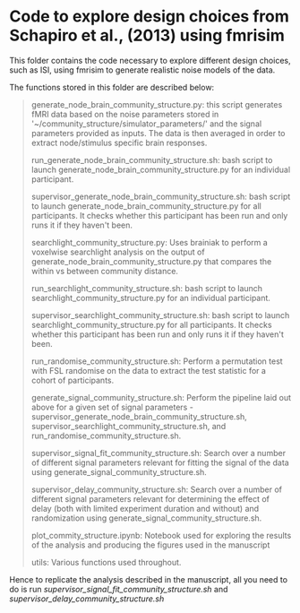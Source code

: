 # Code to explore design choices from Schapiro et al., (2013) using fmrisim

This folder contains the code necessary to explore different design choices, such as ISI, using fmrisim to generate realistic noise models of the data.

The functions stored in this folder are described below: 

> generate_node_brain_community_structure.py: this script generates fMRI data based on the noise parameters stored in '~/community_structure/simulator_parameters/' and the signal parameters provided as inputs. The data is then averaged in order to extract node/stimulus specific brain responses.  
>  
>run_generate_node_brain_community_structure.sh: bash script to launch generate_node_brain_community_structure.py for an individual participant.  
>  
> supervisor_generate_node_brain_community_structure.sh: bash script to launch generate_node_brain_community_structure.py for all participants. It checks whether this participant has been run and only runs it if they haven't been.  
>  
>searchlight_community_structure.py: Uses brainiak to perform a voxelwise searchlight analysis on the output of generate_node_brain_community_structure.py that compares the within vs between community distance.  
>  
> run_searchlight_community_structure.sh: bash script to launch searchlight_community_structure.py for an individual participant.  
>  
> supervisor_searchlight_community_structure.sh: bash script to launch searchlight_community_structure.py for all participants. It checks whether this participant has been run and only runs it if they haven't been.  
>  
> run_randomise_community_structure.sh: Perform a permutation test with FSL randomise on the data to extract the test statistic for a cohort of participants.  
>  
> generate_signal_community_structure.sh: Perform the pipeline laid out above for a given set of signal parameters - supervisor_generate_node_brain_community_structure.sh, supervisor_searchlight_community_structure.sh, and run_randomise_community_structure.sh.  
>  
> supervisor_signal_fit_community_structure.sh: Search over a number of different signal parameters relevant for fitting the signal of the data using generate_signal_community_structure.sh.  
>  
> supervisor_delay_community_structure.sh: Search over a number of different signal parameters relevant for determining the effect of delay (both with limited experiment duration and without) and randomization using generate_signal_community_structure.sh.  
>  
> plot_commity_structure.ipynb: Notebook used for exploring the results of the analysis and producing the figures used in the manuscript  
>  
> utils: Various functions used throughout.  

Hence to replicate the analysis described in the manuscript, all you need to do is run *supervisor_signal_fit_community_structure.sh* and *supervisor_delay_community_structure.sh*
